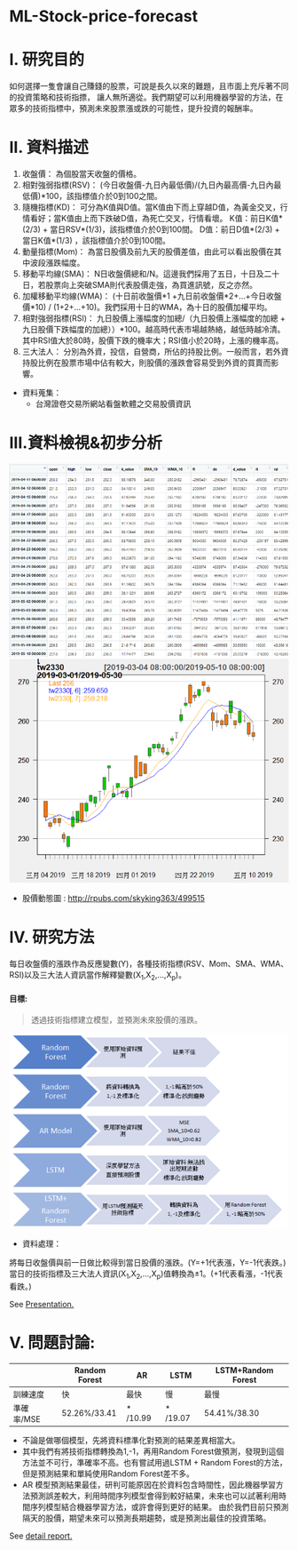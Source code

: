 # ML-Stock-price-forecast

# I. 研究目的

如何選擇一隻會讓自己賺錢的股票，可說是長久以來的難題，且市面上充斥著不同的投資策略和技術指摽，
讓人無所適從。我們期望可以利用機器學習的方法，在眾多的技術指標中，預測未來股票漲或跌的可能性，提升投資的報酬率。

# II.	資料描述

1.	收盤價： 
    為個股當天收盤的價格。
2.	相對強弱指標(RSV)：
    (今日收盤價-九日內最低價)/(九日內最高價-九日內最低價)\*100，該指標值介於0到100之間。
3.	隨機指標(KD)：
    可分為K值與D值。當K值由下而上穿越D值，為黃金交叉，行情看好；當K值由上而下跌破D值，為死亡交叉，行情看壞。
    K值：前日K值*(2/3) + 當日RSV*(1/3)，該指標值介於0到100間。
    D值：前日D值*(2/3) + 當日K值*(1/3) ，該指標值介於0到100間。
4.	動量指標(Mom)：
    為當日股價及前九天的股價差值，由此可以看出股價在其中波段漲跌幅度。
5.	移動平均線(SMA)：
    N日收盤價總和/N。這邊我們採用了五日，十日及二十日，若股票向上突破SMA則代表股價走強，為買進訊號，反之亦然。
6.	加權移動平均線(WMA)：
    (十日前收盤價\*1 +九日前收盤價\*2+…+今日收盤價\*10) / (1+2+…+10)。我們採用十日的WMA，為十日的股價加權平均。
7.	相對強弱指標(RSI)：
    九日股價上漲幅度的加總/（九日股價上漲幅度的加總 + 九日股價下跌幅度的加總））\*100。越高時代表市場越熱絡，越低時越冷清。其中RSI值大於80時，股價下跌的機率大；RSI值小於20時，上漲的機率高。
8.	三大法人：
    分別為外資，投信，自營商，所佔的持股比例。一般而言，若外資持股比例在股票市場中佔有較大，則股價的漲跌會容易受到外資的買賣而影響。
    
* 資料蒐集：
   - 台灣證卷交易所網站看盤軟體之交易股價資訊

# III.資料檢視&初步分析

![image](https://github.com/oicjacky/ML-Stock-price-forecast/blob/master/data.png)
![image](https://github.com/oicjacky/ML-Stock-price-forecast/blob/master/pic01.png)

* 股價動態圖 : <http://rpubs.com/skyking363/499515>

# IV.	研究方法

每日收盤價的漲跌作為反應變數(Y)，各種技術指標(RSV、Mom、SMA、WMA、RSI)以及三大法人資訊當作解釋變數(X<sub>1</sub>,X<sub>2</sub>,…,X<sub>p</sub>)。

#### 目標:
 > 透過技術指標建立模型，並預測未來股價的漲跌。

![image](https://github.com/oicjacky/ML-Stock-price-forecast/blob/master/pic02.PNG)

* 資料處理：

將每日收盤價與前一日做比較得到當日股價的漲跌。(Y=+1代表漲，Y=-1代表跌。)
當日的技術指標及三大法人資訊(X<sub>1</sub>,X<sub>2</sub>,…,X<sub>p</sub>)值轉換為±1。(+1代表看漲，-1代表看跌。)

See [Presentation.](https://github.com/oicjacky/ML-Stock-price-forecast/blob/master/ML%20presentation%200613.pdf)

# V. 問題討論:

|   |Random Forest|AR       |LSTM|LSTM+Random Forest|
|---|-------------|---------|----|--------------|
|訓練速度|快       |最快     |慢   |最慢|
|準確率/MSE|52.26%/33.41 |\* /10.99|\* /19.07|54.41%/38.30|


  - 不論是做哪個模型，先將資料標準化對預測的結果差異相當大。
  - 其中我們有將技術指標轉換為1,-1，再用Random Forest做預測，發現到這個方法並不可行，準確率不高。也有嘗試用過LSTM + Random Forest的方法，但是預測結果和單純使用Random Forest差不多。
  - AR 模型預測結果最佳，研判可能原因在於資料包含時間性，因此機器學習方法預測誤差較大，利用時間序列模型會得到較好結果，未來也可以試著利用時間序列模型結合機器學習方法，或許會得到更好的結果。 由於我們目前只預測隔天的股價，期望未來可以預測長期趨勢，或是預測出最佳的投資策略。
  
 See [detail report.](https://github.com/oicjacky/ML-Stock-price-forecast/blob/master/ML_report-final.pdf)


